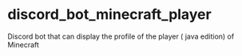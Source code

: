 # discord_bot_minecraft_player
Discord bot that can display the profile of the player ( java edition) of Minecraft
